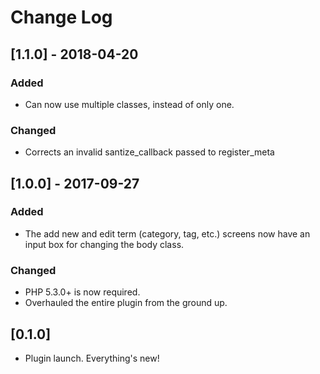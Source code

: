 # Change Log

## [1.1.0] - 2018-04-20

### Added

* Can now use multiple classes, instead of only one.

### Changed

* Corrects an invalid santize_callback passed to register_meta

## [1.0.0] - 2017-09-27

### Added

* The add new and edit term (category, tag, etc.) screens now have an input box for changing the body class.

### Changed

* PHP 5.3.0+ is now required.
* Overhauled the entire plugin from the ground up.

## [0.1.0]

* Plugin launch.  Everything's new!
